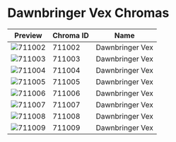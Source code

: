# Dawnbringer Vex Chromas



| Preview | Chroma ID | Name |
|---------|-----------|------|
| ![711002](https://raw.communitydragon.org/latest/plugins/rcp-be-lol-game-data/global/default/v1/champion-chroma-images/711/711002.png) | 711002 | Dawnbringer Vex |
| ![711003](https://raw.communitydragon.org/latest/plugins/rcp-be-lol-game-data/global/default/v1/champion-chroma-images/711/711003.png) | 711003 | Dawnbringer Vex |
| ![711004](https://raw.communitydragon.org/latest/plugins/rcp-be-lol-game-data/global/default/v1/champion-chroma-images/711/711004.png) | 711004 | Dawnbringer Vex |
| ![711005](https://raw.communitydragon.org/latest/plugins/rcp-be-lol-game-data/global/default/v1/champion-chroma-images/711/711005.png) | 711005 | Dawnbringer Vex |
| ![711006](https://raw.communitydragon.org/latest/plugins/rcp-be-lol-game-data/global/default/v1/champion-chroma-images/711/711006.png) | 711006 | Dawnbringer Vex |
| ![711007](https://raw.communitydragon.org/latest/plugins/rcp-be-lol-game-data/global/default/v1/champion-chroma-images/711/711007.png) | 711007 | Dawnbringer Vex |
| ![711008](https://raw.communitydragon.org/latest/plugins/rcp-be-lol-game-data/global/default/v1/champion-chroma-images/711/711008.png) | 711008 | Dawnbringer Vex |
| ![711009](https://raw.communitydragon.org/latest/plugins/rcp-be-lol-game-data/global/default/v1/champion-chroma-images/711/711009.png) | 711009 | Dawnbringer Vex |